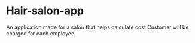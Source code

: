 # Hair-salon-app

An application made for a salon that helps calculate cost Customer will be charged for each employee
